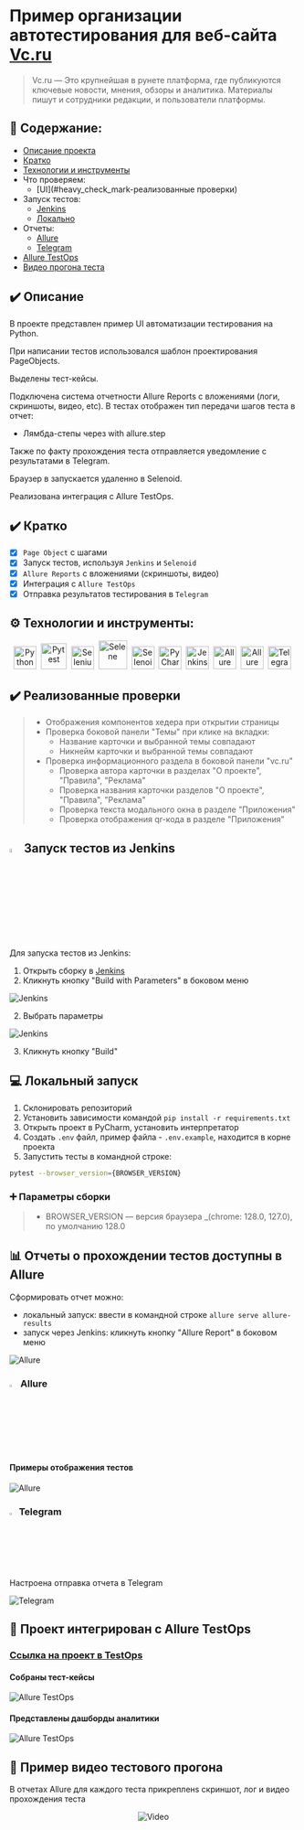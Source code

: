 
# Пример организации автотестирования для веб-сайта <a target="_blank" href="https://vc.ru/">Vc.ru</a>
> Vc.ru — Это крупнейшая в рунете платформа, где публикуются ключевые новости, мнения, обзоры и аналитика. 
> Материалы пишут и сотрудники редакции, и пользователи платформы.

## :open_book: Содержание:
- [Описание проекта](#heavy_check_mark-описание)
- [Кратко](#heavy_check_mark-кратко)
- [Технологии и инструменты](#gear-технологии-и-инструменты)
- Что проверяем:
  - [UI](#heavy_check_mark-реализованные проверки)
- Запуск тестов:
  - [Jenkins](#-запуск-тестов-из-jenkins)
  - [Локально](#computer-локальный-запуск)
- Отчеты:
  - [Allure](#bar_chart-отчеты-о-прохождении-тестов-доступны-в-allure)
  - [Telegram](#-telegram)
- [Allure TestOps](#briefcase-проект-интегрирован-с-allure-testops)
- [Видео прогона теста](#movie_camera-пример-видео-тестового-прогона)


## :heavy_check_mark: Описание
В проекте представлен пример UI автоматизации тестирования на Python. 
<p>При написании тестов использовался шаблон проектирования PageObjects.
<p>Выделены тест-кейсы.
<p>Подключена система отчетности Allure Reports с вложениями (логи, скриншоты, видео, etc). 
В тестах отображен тип передачи шагов теста в отчет:
 
- Лямбда-степы через with allure.step

<p>Также по факту прохождения теста отправляется уведомление с результатами в Telegram.
<p>Браузер в запускается удаленно в Selenoid.
<p>Реализована интеграция с Allure TestOps.

## :heavy_check_mark: Кратко
- [x] `Page Object` с шагами 
- [x] Запуск тестов, используя `Jenkins` и `Selenoid`
- [x] `Allure Reports` с вложениями (скриншоты, видео)
- [x] Интеграция с `Allure TestOps`
- [x] Отправка результатов тестирования в `Telegram`

## :gear: Технологии и инструменты:

<div align="center">
  <img src="https://github.com/karelova2303/karelova2303/blob/main/media/icons/python-original-wordmark.svg" 
    title="Python" alt="Python" width="40" height="40"/>&nbsp;
  <img src="https://github.com/karelova2303/karelova2303/blob/main/media/icons/pytest-original-wordmark.svg" 
    title="Pytest" alt="Pytest" width="45" height="45"/>&nbsp; 
  <img src="https://github.com/karelova2303/karelova2303/blob/main/media/icons/selenium-original1.svg" 
    title="Selenium" alt="Selenium" width="40" height="40"/>&nbsp;  
  <img src="https://github.com/karelova2303/karelova2303/blob/main/media/icons/selene.png" 
    title="Selene" alt="Selene" width="50" height="50"/>&nbsp;
  <img src="https://github.com/karelova2303/karelova2303/blob/main/media/icons/selenoid1.png" 
    title="Selenoid" alt="Selenoid" width="40" height="40"/>&nbsp;  
  <img src="https://github.com/karelova2303/karelova2303/blob/main/media/icons/pycharm-original.svg" 
    title="PyCharm" alt="PyCharm" width="40" height="40"/>&nbsp;    
  <img src="https://github.com/karelova2303/karelova2303/blob/main/media/icons/jenkins-original.svg" 
    title="Jenkins" alt="Jenkins" width="40" height="40"/>&nbsp;
  <img src="https://github.com/karelova2303/karelova2303/blob/main/media/icons/Allure.svg" 
    title="Allure Report" alt="Allure Report" width="40" height="40"/>&nbsp;
  <img src="https://github.com/karelova2303/karelova2303/blob/main/media/icons/AllureTestOps.png" 
    title="Allure TestOps" alt="Allure TestOps" width="40" height="40"/>&nbsp;
  <img src="https://github.com/karelova2303/karelova2303/blob/main/media/icons/telegram1.png" 
    title="Telegram" alt="Telegram" width="40" height="40"/>&nbsp;
</div>

## :heavy_check_mark: Реализованные проверки

> - Отображения компонентов хедера при открытии страницы
> - Проверка боковой панели "Темы" при клике на вкладки:
>   - Название карточки и выбранной темы совпадают
>   - Никнейм карточки и выбранной темы совпадают
> - Проверка информационного раздела в боковой панели "vc.ru" 
>   - Проверка автора карточки в разделах "О проекте", "Правила", "Реклама"
>   - Проверка названия карточки разделов "О проекте", "Правила", "Реклама"
>   - Проверка текста модального окна в разделе "Приложения"
>   - Проверка отображения qr-кода в разделе "Приложения"


## <img width="4%" title="Jenkins" src="https://github.com/karelova2303/karelova2303/blob/main/media/icons/jenkins-original.svg"> Запуск тестов из Jenkins

Для запуска тестов из Jenkins:
1. Открыть сборку в [Jenkins](https://jenkins.autotests.cloud/job/019-karelova2303-vc_ru_tests%20-%20unit_14/)
2. Кликнуть кнопку "Build with Parameters" в боковом меню

<p><img src="resources/images/jenkins_1.png" alt="Jenkins"/></p>

2. Выбрать параметры

<p><img src="resources/images/jenkins_2.png" alt="Jenkins"/></p>

3. Кликнуть кнопку "Build"

## :computer: Локальный запуск 

1. Склонировать репозиторий
2. Установить зависимости командой `pip install -r requirements.txt`
3. Открыть проект в PyCharm, установить интерпретатор
4. Создать `.env` файл, пример файла - `.env.example`, находится в корне проекта
5. Запустить тесты в командной строке:
```bash
pytest --browser_version={BROWSER_VERSION} 
```

### :heavy_plus_sign: Параметры сборки

> - BROWSER_VERSION — версия браузера _(chrome: 128.0, 127.0), по умолчанию 128.0

## :bar_chart: Отчеты о прохождении тестов доступны в Allure

Сформировать отчет можно:
-  локальный запуск: ввести в командной строке `allure serve allure-results`
-  запуск через Jenkins: кликнуть кнопку "Allure Report" в боковом меню 

<p><img src="resources/images/allure_1.png" alt="Allure"/></p>

### <img width="3%" title="Allure" src="https://github.com/karelova2303/karelova2303/blob/main/media/icons/Allure.svg"> Allure

#### Примеры отображения тестов

<p><img src="resources/images/allure_2.png" alt="Allure"/></p>


### <img width="2.5%" title="Telegram" src="https://github.com/karelova2303/karelova2303/blob/main/media/icons/telegram1.png"> Telegram

Настроена отправка отчета в Telegram

<img src="resources/images/telegram.png" alt="Telegram"/>


## :briefcase: Проект интегрирован с Allure TestOps 

### [Ссылка на проект в TestOps](https://allure.autotests.cloud/project/4775/dashboards)
#### Cобраны тест-кейсы 

<img src="resources/images/testops_1.png" alt="Allure TestOps"/>

#### Представлены дашборды аналитики

<img src="resources/images/testops_2.png" alt="Allure TestOps"/>

## :movie_camera: Пример видео тестового прогона

В отчетах Allure для каждого теста прикрепленs скриншот, лог и видео прохождения теста

<p align="center">
  <img title="Video" src="resources/videos/video_1.gif">
</p>